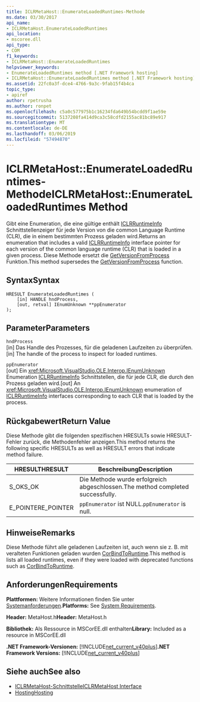 ```yaml
---
title: ICLRMetaHost::EnumerateLoadedRuntimes-Methode
ms.date: 03/30/2017
api_name:
- ICLRMetaHost.EnumerateLoadedRuntimes
api_location:
- mscoree.dll
api_type:
- COM
f1_keywords:
- ICLRMetaHost::EnumerateLoadedRuntimes
helpviewer_keywords:
- EnumerateLoadedRuntimes method [.NET Framework hosting]
- ICLRMetaHost::EnumerateLoadedRuntimes method [.NET Framework hosting]
ms.assetid: 22fc0a3f-dce4-4766-9a3c-9fab15f4b4ca
topic_type:
- apiref
author: rpetrusha
ms.author: ronpet
ms.openlocfilehash: c5a0c577975b1c16234fda649b54bcdd9f1ae59e
ms.sourcegitcommit: 5137208fa414d9ca3c58cdfd2155ac81bc89e917
ms.translationtype: MT
ms.contentlocale: de-DE
ms.lasthandoff: 03/06/2019
ms.locfileid: "57494870"
---
```

# <a name="iclrmetahostenumerateloadedruntimes-method"></a><span data-ttu-id="22f34-102">ICLRMetaHost::EnumerateLoadedRuntimes-Methode</span><span class="sxs-lookup"><span data-stu-id="22f34-102">ICLRMetaHost::EnumerateLoadedRuntimes Method</span></span>
<span data-ttu-id="22f34-103">Gibt eine Enumeration, die eine gültige enthält [ICLRRuntimeInfo](../../../../docs/framework/unmanaged-api/hosting/iclrruntimeinfo-interface.md) Schnittstellenzeiger für jede Version von die common Language Runtime (CLR), die in einem bestimmten Prozess geladen wird.</span><span class="sxs-lookup"><span data-stu-id="22f34-103">Returns an enumeration that includes a valid [ICLRRuntimeInfo](../../../../docs/framework/unmanaged-api/hosting/iclrruntimeinfo-interface.md) interface pointer for each version of the common language runtime (CLR) that is loaded in a given process.</span></span> <span data-ttu-id="22f34-104">Diese Methode ersetzt die [GetVersionFromProcess](../../../../docs/framework/unmanaged-api/hosting/getversionfromprocess-function.md) Funktion.</span><span class="sxs-lookup"><span data-stu-id="22f34-104">This method supersedes the [GetVersionFromProcess](../../../../docs/framework/unmanaged-api/hosting/getversionfromprocess-function.md) function.</span></span>  
  
## <a name="syntax"></a><span data-ttu-id="22f34-105">Syntax</span><span class="sxs-lookup"><span data-stu-id="22f34-105">Syntax</span></span>  
  
```  
HRESULT EnumerateLoadedRuntimes (  
    [in] HANDLE hndProcess,  
    [out, retval] IEnumUnknown **ppEnumerator  
);  
```  
  
## <a name="parameters"></a><span data-ttu-id="22f34-106">Parameter</span><span class="sxs-lookup"><span data-stu-id="22f34-106">Parameters</span></span>  
 `hndProcess`  
 <span data-ttu-id="22f34-107">[in] Das Handle des Prozesses, für die geladenen Laufzeiten zu überprüfen.</span><span class="sxs-lookup"><span data-stu-id="22f34-107">[in] The handle of the process to inspect for loaded runtimes.</span></span>  
  
 `ppEnumerator`  
 <span data-ttu-id="22f34-108">[out] Ein <xref:Microsoft.VisualStudio.OLE.Interop.IEnumUnknown> Enumeration [ICLRRuntimeInfo](../../../../docs/framework/unmanaged-api/hosting/iclrruntimeinfo-interface.md) Schnittstellen, die für jede CLR, die durch den Prozess geladen wird.</span><span class="sxs-lookup"><span data-stu-id="22f34-108">[out] An <xref:Microsoft.VisualStudio.OLE.Interop.IEnumUnknown> enumeration of [ICLRRuntimeInfo](../../../../docs/framework/unmanaged-api/hosting/iclrruntimeinfo-interface.md) interfaces corresponding to each CLR that is loaded by the process.</span></span>  
  
## <a name="return-value"></a><span data-ttu-id="22f34-109">Rückgabewert</span><span class="sxs-lookup"><span data-stu-id="22f34-109">Return Value</span></span>  
 <span data-ttu-id="22f34-110">Diese Methode gibt die folgenden spezifischen HRESULTs sowie HRESULT-Fehler zurück, die Methodenfehler anzeigen.</span><span class="sxs-lookup"><span data-stu-id="22f34-110">This method returns the following specific HRESULTs as well as HRESULT errors that indicate method failure.</span></span>  
  
|<span data-ttu-id="22f34-111">HRESULT</span><span class="sxs-lookup"><span data-stu-id="22f34-111">HRESULT</span></span>|<span data-ttu-id="22f34-112">Beschreibung</span><span class="sxs-lookup"><span data-stu-id="22f34-112">Description</span></span>|  
|-------------|-----------------|  
|<span data-ttu-id="22f34-113">S_OK</span><span class="sxs-lookup"><span data-stu-id="22f34-113">S_OK</span></span>|<span data-ttu-id="22f34-114">Die Methode wurde erfolgreich abgeschlossen.</span><span class="sxs-lookup"><span data-stu-id="22f34-114">The method completed successfully.</span></span>|  
|<span data-ttu-id="22f34-115">E_POINTER</span><span class="sxs-lookup"><span data-stu-id="22f34-115">E_POINTER</span></span>|<span data-ttu-id="22f34-116">`ppEnumerator` ist NULL.</span><span class="sxs-lookup"><span data-stu-id="22f34-116">`ppEnumerator` is null.</span></span>|  
  
## <a name="remarks"></a><span data-ttu-id="22f34-117">Hinweise</span><span class="sxs-lookup"><span data-stu-id="22f34-117">Remarks</span></span>  
 <span data-ttu-id="22f34-118">Diese Methode führt alle geladenen Laufzeiten ist, auch wenn sie z. B. mit veralteten Funktionen geladen wurden [CorBindToRuntime](../../../../docs/framework/unmanaged-api/hosting/corbindtoruntime-function.md).</span><span class="sxs-lookup"><span data-stu-id="22f34-118">This method is lists all loaded runtimes, even if they were loaded with deprecated functions such as [CorBindToRuntime](../../../../docs/framework/unmanaged-api/hosting/corbindtoruntime-function.md).</span></span>  
  
## <a name="requirements"></a><span data-ttu-id="22f34-119">Anforderungen</span><span class="sxs-lookup"><span data-stu-id="22f34-119">Requirements</span></span>  
 <span data-ttu-id="22f34-120">**Plattformen:** Weitere Informationen finden Sie unter [Systemanforderungen](../../../../docs/framework/get-started/system-requirements.md).</span><span class="sxs-lookup"><span data-stu-id="22f34-120">**Platforms:** See [System Requirements](../../../../docs/framework/get-started/system-requirements.md).</span></span>  
  
 <span data-ttu-id="22f34-121">**Header:** MetaHost.h</span><span class="sxs-lookup"><span data-stu-id="22f34-121">**Header:** MetaHost.h</span></span>  
  
 <span data-ttu-id="22f34-122">**Bibliothek:** Als Ressource in MSCorEE.dll enthalten</span><span class="sxs-lookup"><span data-stu-id="22f34-122">**Library:** Included as a resource in MSCorEE.dll</span></span>  
  
 <span data-ttu-id="22f34-123">**.NET Framework-Versionen:** [!INCLUDE[net_current_v40plus](../../../../includes/net-current-v40plus-md.md)]</span><span class="sxs-lookup"><span data-stu-id="22f34-123">**.NET Framework Versions:** [!INCLUDE[net_current_v40plus](../../../../includes/net-current-v40plus-md.md)]</span></span>  
  
## <a name="see-also"></a><span data-ttu-id="22f34-124">Siehe auch</span><span class="sxs-lookup"><span data-stu-id="22f34-124">See also</span></span>
- [<span data-ttu-id="22f34-125">ICLRMetaHost-Schnittstelle</span><span class="sxs-lookup"><span data-stu-id="22f34-125">ICLRMetaHost Interface</span></span>](../../../../docs/framework/unmanaged-api/hosting/iclrmetahost-interface.md)
- [<span data-ttu-id="22f34-126">Hosting</span><span class="sxs-lookup"><span data-stu-id="22f34-126">Hosting</span></span>](../../../../docs/framework/unmanaged-api/hosting/index.md)
